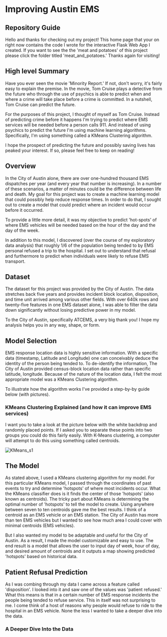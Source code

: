 # Improving Austin EMS

## Repository Guide

Hello and thanks for checking out my project! This home page that your on right now contains the code I wrote for the
interactive Flask Web App I created. If you want to see the the 'meat and potatoes' of this project please click the
folder titled 'meat_and_potatoes.' Thanks again for visiting!

## High level Summary

Have you ever seen the movie 'Minority Report.' If not, don't worry, it's fairly easy to explain the premise. In the
movie, Tom Cruise plays a detective from the future who through the use of psychics is able to predict when and where
a crime will take place before a crime is committed. In a nutshell, Tom Cruise can predict the future.

For the purposes of this project, I thought of myself as Tom Cruise. Instead of predicting crime before it happens I'm
trying to predict where EMS services will be needed before a person calls 911. And instead of using psychics to predict
the future I'm using machine learning algorithms. Specifically, I'm using something called a KMeans Clustering algorithm.

I hope the prospect of predicting the future and possibly saving lives has peaked your interest. If so, please feel free
to keep on reading!


## Overview

In the City of Austin alone, there are over one-hundred thousand EMS dispatches per year (and every year that number is
increasing). In a number of these scenarios, a matter of minutes could be the difference between life and death.
My goal for this project was to create a machine learning model that could possibly help reduce response times. In order
to do that, I sought out to create a model that could predict where an incident would occur before it occurred.

To provide a little more detail, it was my objective to predict 'hot-spots' of where EMS vehicles will be needed based
on the hour of the day and the day of the week.

In addition to this model, I discovered (over the course of my exploratory data analysis) that roughly 1/6 of the
population being tended to by EMS personal refused a trip to the hospital. I set out to understand that refusal and
furthermore to predict when individuals were likely to refuse EMS transport.


## Dataset

The dataset for this project was provided by the City of Austin. The data stretches back five years and provides
incident block location, disposition, and time unit arrived among various other fields. With over 640k
rows and twenty-five features in one EMS dataset alone, I was able to filter the data down significantly without losing
predictive power in my model.

To the City of Austin, specifically ATCEMS, a very big thank you! I hope my analysis helps you in any way, shape, or
form.


## Model Selection

EMS response location data is highly sensitive information. With a specific data (timestamp, Latitude and Longitude) one
can conceivably deduce the identity of the person being tended to. To de-identify the information, The City of Austin
provided census-block location data rather than specific latitude, longitude. Because of the nature of the location
data, I felt the most appropriate model was a KMeans Clustering algorithm.

To illustrate how the algorithm works I've provided a step-by-by guide below (with pictures).

### KMeans Clustering Explained (and how it can improve EMS services)

I want you to take a look at the picture below with the white backdrop and randomly placed points. If I asked you to
separate these points into two groups you could do this fairly easily. With K-Means clustering, a computer will attempt
to do this using something called centroids.

![KMeans_s1](https://raw.githubusercontent.com/greklo/Improving_Austin_EMS/Images/KMeans_s1)









## The Model

As stated above, I used a KMeans clustering algorithm for my model. For this particular KMeans model, I passed through
the coordinates of past events to try and determine 'hotspots' of where most incidents occur. What the KMeans classifier
does is it finds the center of those 'hotspots' (also known as centroids). The tricky part about KMeans is determining
the optimal number of 'hotspots' to tell the model to create. Using anywhere between seven to ten centroids gave me the
best results. I think of a centroid as an EMS vehicle or an EMS station. The City of Austin has more than ten EMS
vehicles but I wanted to see how much area I could cover with minimal centroids (EMS vehicles).

But I also wanted my model to be adaptable and useful for the City of Austin. As a result, I made the model customizable
and easy to use. The end result is a model that allows the user to input day of week, hour of day, and desired amount of
centroids and it outputs a map showing predicted 'hotspots' based on historical data.



## Patient Refusal Prediction

As I was combing through my data I came across a feature called 'disposition'. I looked into it and saw one of the
values was 'patient refused.' What this means is that in a certain number of EMS response incidents the people being
tended to refuse service. This in itself was not surprising to me. I come think of a host of reasons why people would
refuse to ride to the hospital in an EMS vehicle. None the less I wanted to take a deeper dive into the data.

### A Deeper Dive Into the Data



